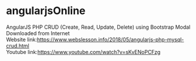 # angularjsOnline
AngularJS PHP CRUD (Create, Read, Update, Delete) using Bootstrap Modal <br/>
Downloaded from Internet <br/>
Website link:https://www.webslesson.info/2018/05/angularjs-php-mysql-crud.html<br/>
Youtube link:https://www.youtube.com/watch?v=sKvENoPCFzg
